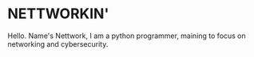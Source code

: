 # NETTWORKIN'
<!DOCTYPE HTML>
  <head>
  
  </head>
  <body>
    <p1>Hello. Name's Nettwork, I am a python programmer, maining to focus on networking and cybersecurity.</p>
  </body>
